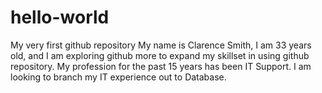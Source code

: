 # hello-world
My very first github repository
My name is Clarence Smith, I am 33 years old, and I am exploring github more to expand my skillset in using github repository. 
My profession for the past 15 years has been IT Support. 
I am looking to branch my IT experience out to Database. 
